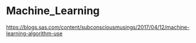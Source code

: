# Machine_Learning

https://blogs.sas.com/content/subconsciousmusings/2017/04/12/machine-learning-algorithm-use
